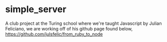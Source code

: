 # simple_server

A club project at the Turing school where we're taught Javascript by Julian Feliciano, we are working off of his github page found below,
https://github.com/julsfelic/from_ruby_to_node
